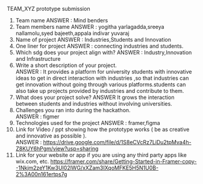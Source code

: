 TEAM_XYZ prototype submission
1. Team name 
  ANSWER : Mind benders
2. Team members name 
 ANSWER : yogitha yarlagadda,sreeya nallamolu,syed bajeeth,appala indivar yuvaraj
3. Name of project
 ANSWER : Industries,Students and Innovation
 4. One liner for project
ANSWER : connecting industries and students.
5. Which sdg does your project align with? 
 ANSWER : Industry,Innovation and Infrastructure
6. Write a short description of your project.  
ANSWER : It provides a platform for university students with innovative ideas to get in direct interaction with industries ,so that industries can get innovation without going through various platforms.students can also take up projects provided by industries and contribute to them.
7. What does your project solve? 
ANSWER  It grows the interaction between students and industries without involving universities.
8. Challenges you ran into during the hackathon.  
ANSWER : figmer
9. Technologies used for the project 
 ANSWER : framer,figma
10. Link for Video / ppt showing how the prototype works ( be as creative and innovative as possible ).  
 ANSWER : https://drive.google.com/file/d/1S8eCVcRz7LiDu2tpMva4h-Z8KUY6hPgm/view?usp=sharing
 11. Link for your website or app if you are using any third party apps like wix.com, etc.
 https://framer.com/share/Getting-Started-in-Framer-copy--1Nkjm2zeY1Kw3UI02lWG/xXZam3IXqoMFKE5H5N1U0B-2%3A00n161ertps7g
